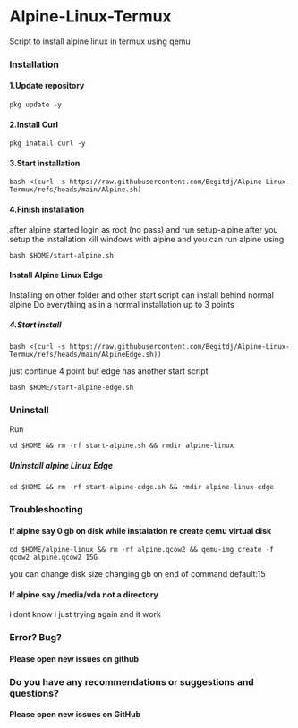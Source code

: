# Alpine-Linux-Termux
Script to install alpine linux in termux using qemu
### Installation
#### 1.Update repository
````
pkg update -y
````
#### 2.Install Curl
````
pkg inatall curl -y
````
#### 3.Start installation
````
bash <(curl -s https://raw.githubusercontent.com/Begitdj/Alpine-Linux-Termux/refs/heads/main/Alpine.sh)
````
#### 4.Finish installation
after alpine started login as root (no pass) and run setup-alpine after you setup the installation kill windows with alpine and you can run alpine using 
````
bash $HOME/start-alpine.sh
````
#### Install Alpine Linux Edge
Installing on other folder and other start script can install behind normal alpine
Do everything as in a normal installation up to 3 points
##### 4.Start install
```
bash <(curl -s https://raw.githubusercontent.com/Begitdj/Alpine-Linux-Termux/refs/heads/main/AlpineEdge.sh))
```
just continue 4 point but edge has another start script
````
bash $HOME/start-alpine-edge.sh
````
### Uninstall
Run
```
cd $HOME && rm -rf start-alpine.sh && rmdir alpine-linux
```
##### Uninstall alpine Linux Edge
```
cd $HOME && rm -rf start-alpine-edge.sh && rmdir alpine-linux-edge
```
### Troubleshooting
#### If alpine say 0 gb on disk while instalation re create qemu virtual disk
````
cd $HOME/alpine-linux && rm -rf alpine.qcow2 && qemu-img create -f qcow2 alpine.qcow2 15G
````
you can change disk size changing gb on end of command default:15
#### If alpine say /media/vda not a directory
i dont know i just trying again and it work
### Error? Bug?
#### Please open new issues on github
### Do you have any recommendations or suggestions and questions?
#### Please open new issues on GitHub

